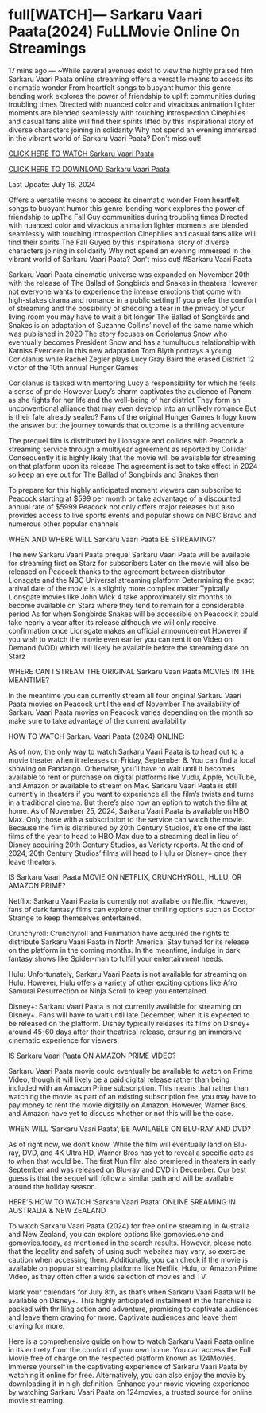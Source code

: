 # full[WATCH]— Sarkaru Vaari Paata(2024) FuLLMovie Online On Streamings

17 mins ago — ~While several avenues exist to view the highly praised film Sarkaru Vaari Paata online streaming offers a versatile means to access its cinematic wonder From heartfelt songs to buoyant humor this genre-bending work explores the power of friendship to uplift communities during troubling times Directed with nuanced color and vivacious animation lighter moments are blended seamlessly with touching introspection Cinephiles and casual fans alike will find their spirits lifted by this inspirational story of diverse characters joining in solidarity Why not spend an evening immersed in the vibrant world of Sarkaru Vaari Paata? Don’t miss out!


[CLICK HERE TO WATCH Sarkaru Vaari Paata](https://yeshq.biz/en/movie/784696)

[CLICK HERE TO DOWNLOAD Sarkaru Vaari Paata](https://yeshq.biz/en/movie/784696)


Last Update: July 16, 2024

Offers a versatile means to access its cinematic wonder From heartfelt songs to buoyant humor this genre-bending work explores the power of friendship to upThe Fall Guy communities during troubling times Directed with nuanced color and vivacious animation lighter moments are blended seamlessly with touching introspection Cinephiles and casual fans alike will find their spirits The Fall Guyed by this inspirational story of diverse characters joining in solidarity Why not spend an evening immersed in the vibrant world of Sarkaru Vaari Paata? Don’t miss out! #Sarkaru Vaari Paata


Sarkaru Vaari Paata cinematic universe was expanded on November 20th with the release of The Ballad of Songbirds and Snakes in theaters However not everyone wants to experience the intense emotions that come with high-stakes drama and romance in a public setting If you prefer the comfort of streaming and the possibility of shedding a tear in the privacy of your living room you may have to wait a bit longer The Ballad of Songbirds and Snakes is an adaptation of Suzanne Collins’ novel of the same name which was published in 2020 The story focuses on Coriolanus Snow who eventually becomes President Snow and has a tumultuous relationship with Katniss Everdeen In this new adaptation Tom Blyth portrays a young Coriolanus while Rachel Zegler plays Lucy Gray Baird the erased District 12 victor of the 10th annual Hunger Games

Coriolanus is tasked with mentoring Lucy a responsibility for which he feels a sense of pride However Lucy’s charm captivates the audience of Panem as she fights for her life and the well-being of her district They form an unconventional alliance that may even develop into an unlikely romance But is their fate already sealed? Fans of the original Hunger Games trilogy know the answer but the journey towards that outcome is a thrilling adventure

The prequel film is distributed by Lionsgate and collides with Peacock a streaming service through a multiyear agreement as reported by Collider Consequently it is highly likely that the movie will be available for streaming on that platform upon its release The agreement is set to take effect in 2024 so keep an eye out for The Ballad of Songbirds and Snakes then

To prepare for this highly anticipated moment viewers can subscribe to Peacock starting at $599 per month or take advantage of a discounted annual rate of $5999 Peacock not only offers major releases but also provides access to live sports events and popular shows on NBC Bravo and numerous other popular channels

WHEN AND WHERE WILL Sarkaru Vaari Paata BE STREAMING?

The new Sarkaru Vaari Paata prequel Sarkaru Vaari Paata will be available for streaming first on Starz for subscribers Later on the movie will also be released on Peacock thanks to the agreement between distributor Lionsgate and the NBC Universal streaming platform Determining the exact arrival date of the movie is a slightly more complex matter Typically Lionsgate movies like John Wick 4 take approximately six months to become available on Starz where they tend to remain for a considerable period As for when Songbirds Snakes will be accessible on Peacock it could take nearly a year after its release although we will only receive confirmation once Lionsgate makes an official announcement However if you wish to watch the movie even earlier you can rent it on Video on Demand (VOD) which will likely be available before the streaming date on Starz

WHERE CAN I STREAM THE ORIGINAL Sarkaru Vaari Paata MOVIES IN THE MEANTIME?

In the meantime you can currently stream all four original Sarkaru Vaari Paata movies on Peacock until the end of November The availability of Sarkaru Vaari Paata movies on Peacock varies depending on the month so make sure to take advantage of the current availability

HOW TO WATCH Sarkaru Vaari Paata (2024) ONLINE:

As of now, the only way to watch Sarkaru Vaari Paata is to head out to a movie theater when it releases on Friday, September 8. You can find a local showing on Fandango. Otherwise, you’ll have to wait until it becomes available to rent or purchase on digital platforms like Vudu, Apple, YouTube, and Amazon or available to stream on Max. Sarkaru Vaari Paata is still currently in theaters if you want to experience all the film’s twists and turns in a traditional cinema. But there’s also now an option to watch the film at home. As of November 25, 2024, Sarkaru Vaari Paata is available on HBO Max. Only those with a subscription to the service can watch the movie. Because the film is distributed by 20th Century Studios, it’s one of the last films of the year to head to HBO Max due to a streaming deal in lieu of Disney acquiring 20th Century Studios, as Variety reports. At the end of 2024, 20th Century Studios’ films will head to Hulu or Disney+ once they leave theaters.

IS Sarkaru Vaari Paata MOVIE ON NETFLIX, CRUNCHYROLL, HULU, OR AMAZON PRIME?

Netflix: Sarkaru Vaari Paata is currently not available on Netflix. However, fans of dark fantasy films can explore other thrilling options such as Doctor Strange to keep themselves entertained.

Crunchyroll: Crunchyroll and Funimation have acquired the rights to distribute Sarkaru Vaari Paata in North America. Stay tuned for its release on the platform in the coming months. In the meantime, indulge in dark fantasy shows like Spider-man to fulfill your entertainment needs.

Hulu: Unfortunately, Sarkaru Vaari Paata is not available for streaming on Hulu. However, Hulu offers a variety of other exciting options like Afro Samurai Resurrection or Ninja Scroll to keep you entertained.

Disney+: Sarkaru Vaari Paata is not currently available for streaming on Disney+. Fans will have to wait until late December, when it is expected to be released on the platform. Disney typically releases its films on Disney+ around 45-60 days after their theatrical release, ensuring an immersive cinematic experience for viewers.

IS Sarkaru Vaari Paata ON AMAZON PRIME VIDEO?

Sarkaru Vaari Paata movie could eventually be available to watch on Prime Video, though it will likely be a paid digital release rather than being included with an Amazon Prime subscription. This means that rather than watching the movie as part of an existing subscription fee, you may have to pay money to rent the movie digitally on Amazon. However, Warner Bros. and Amazon have yet to discuss whether or not this will be the case.

WHEN WILL ‘Sarkaru Vaari Paata’, BE AVAILABLE ON BLU-RAY AND DVD?

As of right now, we don’t know. While the film will eventually land on Blu-ray, DVD, and 4K Ultra HD, Warner Bros has yet to reveal a specific date as to when that would be. The first Nun film also premiered in theaters in early September and was released on Blu-ray and DVD in December. Our best guess is that the sequel will follow a similar path and will be available around the holiday season.

HERE’S HOW TO WATCH ‘Sarkaru Vaari Paata’ ONLINE SREAMING IN AUSTRALIA & NEW ZEALAND

To watch Sarkaru Vaari Paata (2024) for free online streaming in Australia and New Zealand, you can explore options like gomovies.one and gomovies.today, as mentioned in the search results. However, please note that the legality and safety of using such websites may vary, so exercise caution when accessing them. Additionally, you can check if the movie is available on popular streaming platforms like Netflix, Hulu, or Amazon Prime Video, as they often offer a wide selection of movies and TV.

Mark your calendars for July 8th, as that’s when Sarkaru Vaari Paata will be available on Disney+. This highly anticipated installment in the franchise is packed with thrilling action and adventure, promising to captivate audiences and leave them craving for more. Captivate audiences and leave them craving for more.

Here is a comprehensive guide on how to watch Sarkaru Vaari Paata online in its entirety from the comfort of your own home. You can access the Full Movie free of charge on the respected platform known as 124Movies. Immerse yourself in the captivating experience of Sarkaru Vaari Paata by watching it online for free. Alternatively, you can also enjoy the movie by downloading it in high definition. Enhance your movie viewing experience by watching Sarkaru Vaari Paata on 124movies, a trusted source for online movie streaming.
